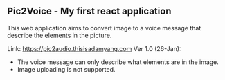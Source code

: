 ## Pic2Voice - My first react application
This web application aims to convert image to a voice message that describe the elements in the picture.

Link: https://pic2audio.thisisadamyang.com
Ver 1.0 (26-Jan):
- The voice message can only describe what elements are in the image.
- Image uploading is not supported.
